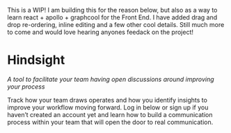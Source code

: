 This is a WIP! I am building this for the reason below, but also as a way to learn react + apollo + graphcool for the Front End. I have added drag and drop re-ordering, inline editing and a few other cool details. Still much more to come and would love hearing anyones feedack on the project!

# Hindsight
*A tool to facilitate your team having open discussions around improving your process*

Track how your team draws operates and how you identify insights to improve your workflow moving forward. Log in below or sign up if you haven’t created an account yet and learn how to build a communication process within your team that will open the door to real communication.

